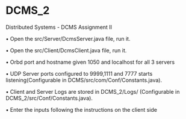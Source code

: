 # DCMS_2
Distributed Systems - DCMS Assignment II

•	Open the src/Server/DcmsServer.java file, run it.

•	Open the src/Client/DcmsClient.java file, run it.

•	Orbd port and hostname given 1050 and localhost for all 3 servers

•	UDP Server ports configured to 9999,1111 and 7777 starts listening(Configurable in DCMS/src/com/Conf/Constants.java).

•	Client and Server Logs are stored in DCMS_2/Logs/ (Configurable in DCMS_2/src/Conf/Constants.java).

•	Enter the inputs following the instructions on the client side

